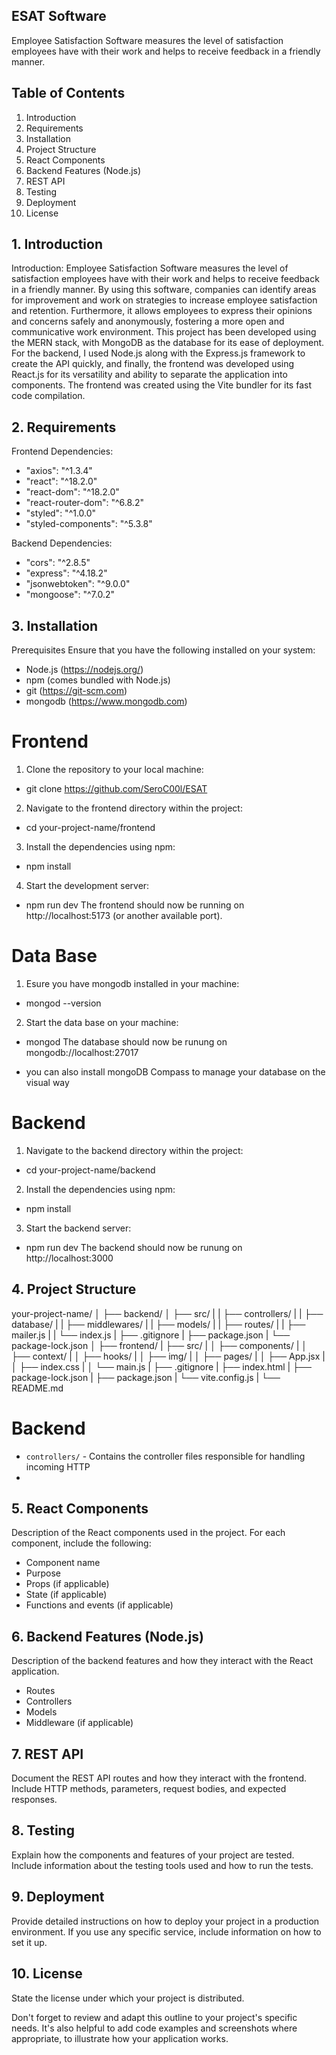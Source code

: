 ## ESAT Software

Employee Satisfaction Software measures the level of satisfaction employees have with their work and helps to receive feedback in a friendly manner.

## Table of Contents
1. Introduction
2. Requirements
3. Installation
4. Project Structure
5. React Components
6. Backend Features (Node.js)
7. REST API
8. Testing
9. Deployment
10. License

## 1. Introduction

Introduction: Employee Satisfaction Software measures the level of satisfaction employees have with their work and helps to receive feedback in a friendly manner. By using this software, companies can identify areas for improvement and work on strategies to increase employee satisfaction and retention. Furthermore, it allows employees to express their opinions and concerns safely and anonymously, fostering a more open and communicative work environment. This project has been developed using the MERN stack, with MongoDB as the database for its ease of deployment. For the backend, I used Node.js along with the Express.js framework to create the API quickly, and finally, the frontend was developed using React.js for its versatility and ability to separate the application into components. The frontend was created using the Vite bundler for its fast code compilation.

## 2. Requirements

Frontend Dependencies:

- "axios": "^1.3.4"
- "react": "^18.2.0"
- "react-dom": "^18.2.0"
- "react-router-dom": "^6.8.2"
- "styled": "^1.0.0"
- "styled-components": "^5.3.8"

Backend Dependencies:

- "cors": "^2.8.5"
- "express": "^4.18.2"
- "jsonwebtoken": "^9.0.0"
- "mongoose": "^7.0.2" 

## 3. Installation

Prerequisites
Ensure that you have the following installed on your system:

- Node.js (https://nodejs.org/)
- npm (comes bundled with Node.js)
- git (https://git-scm.com)
- mongodb (https://www.mongodb.com)

# Frontend

1. Clone the repository to your local machine:
  - git clone https://github.com/SeroC00l/ESAT
  
2. Navigate to the frontend directory within the project:
  - cd your-project-name/frontend
 
3. Install the dependencies using npm:
  - npm install

4. Start the development server:
  - npm run dev
The frontend should now be running on http://localhost:5173 (or another available port). 
 
# Data Base

1. Esure you have mongodb installed in your machine:
  - mongod --version

2. Start the data base on your machine:
  - mongod
 The database should now be runung on mongodb://localhost:27017
 
 * you can also install mongoDB Compass to manage your database on the visual way

# Backend

1. Navigate to the backend directory within the project:
 - cd your-project-name/backend

2. Install the dependencies using npm:
  - npm install
 
3. Start the backend server:
  - npm run dev
 The backend should now be runung on http://localhost:3000

## 4. Project Structure

your-project-name/
│
├── backend/
│   ├── src/
|   |   ├── controllers/
|   |   ├── database/
|   |   ├── middlewares/
|   |   ├── models/
|   |   ├── routes/
|   |   ├── mailer.js
|   |   └── index.js
|   ├── .gitignore
|   ├── package.json
|   └── package-lock.json
│
├── frontend/
|   ├── src/
|   │   ├── components/
|   │   ├── context/
|   │   ├── hooks/
|   │   ├── img/
|   │   ├── pages/
|   │   ├── App.jsx
|   │   ├── index.css
|   │   └── main.js
|   ├── .gitignore
|   ├── index.html
|   ├── package-lock.json
|   ├── package.json
|   └── vite.config.js
|
└── README.md  

# Backend

- `controllers/` - Contains the controller files responsible for handling incoming HTTP
-   

## 5. React Components
Description of the React components used in the project. For each component, include the following:

- Component name
- Purpose
- Props (if applicable)
- State (if applicable)
- Functions and events (if applicable)

## 6. Backend Features (Node.js)
Description of the backend features and how they interact with the React application.

- Routes
- Controllers
- Models
- Middleware (if applicable)

## 7. REST API
Document the REST API routes and how they interact with the frontend. Include HTTP methods, parameters, request bodies, and expected responses.

## 8. Testing
Explain how the components and features of your project are tested. Include information about the testing tools used and how to run the tests.

## 9. Deployment
Provide detailed instructions on how to deploy your project in a production environment. If you use any specific service, include information on how to set it up.

## 10. License
State the license under which your project is distributed.

Don't forget to review and adapt this outline to your project's specific needs. It's also helpful to add code examples and screenshots where appropriate, to illustrate how your application works.
